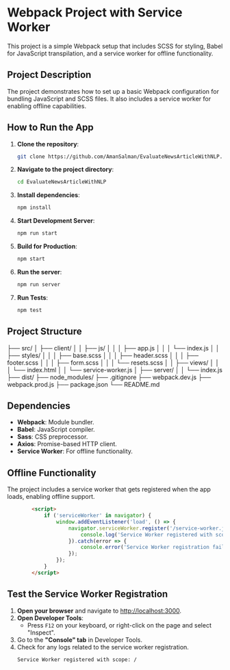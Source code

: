 # Webpack Project with Service Worker

This project is a simple Webpack setup that includes SCSS for styling, Babel for JavaScript transpilation, and a service worker for offline functionality.

## Project Description

The project demonstrates how to set up a basic Webpack configuration for bundling JavaScript and SCSS files. It also includes a service worker for enabling offline capabilities.

## How to Run the App

1. **Clone the repository**:
    ```bash
    git clone https://github.com/AmanSalman/EvaluateNewsArticleWithNLP.git
    ```
   
2. **Navigate to the project directory**:
    ```bash
    cd EvaluateNewsArticleWithNLP
    ```

3. **Install dependencies**:
    ```bash
    npm install
    ```

4. **Start Development Server**:
    ```bash
    npm run start
    ```
5.  **Build for Production**:
    ```bash
    npm start
    ```
6. **Run the server**:
    ```bash 
    npm run server
    ```
7. **Run Tests**:
    ```bash 
    npm test
    ``` 
## Project Structure
├── src/
│ ├── client/
│ │ ├── js/
│ │ │ ├── app.js
│ │ │ └── index.js
│ │ ├── styles/
│ │ │ ├── base.scss
│ │ │ ├── header.scss
│ │ │ ├── footer.scss
│ │ │ ├── form.scss
│ │ │ └── resets.scss
│ │ ├── views/
│ │ │ └── index.html
│ │ └── service-worker.js
│ ├── server/
│ │ └── index.js
├── dist/
├── node_modules/
├── .gitignore
├── webpack.dev.js
├── webpack.prod.js
├── package.json
└── README.md


## Dependencies

- **Webpack**: Module bundler.
- **Babel**: JavaScript compiler.
- **Sass**: CSS preprocessor.
- **Axios**: Promise-based HTTP client.
- **Service Worker**: For offline functionality.

## Offline Functionality

The project includes a service worker that gets registered when the app loads, enabling offline support.

```html
		<script>
			if ('serviceWorker' in navigator) {
				window.addEventListener('load', () => {
					navigator.serviceWorker.register('/service-worker.js').then(registration => {
						console.log('Service Worker registered with scope:', registration.scope);
					}).catch(error => {
						console.error('Service Worker registration failed:', error);
					});
				});
			}
		</script>
```

## Test the Service Worker Registration

1. **Open your browser** and navigate to [http://localhost:3000](http://localhost:3000).
2. **Open Developer Tools**:
   - Press `F12` on your keyboard, or right-click on the page and select "Inspect".
3. Go to the **"Console" tab** in Developer Tools.
4. Check for any logs related to the service worker registration.
   ```plaintext
   Service Worker registered with scope: /
